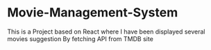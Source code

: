 # Movie-Management-System
This is a Project based on React where I have been displayed several movies suggestion By fetching API from TMDB site 

